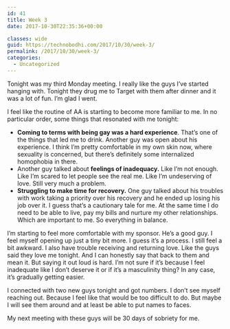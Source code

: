 ```yaml
---
id: 41
title: Week 3
date: 2017-10-30T22:35:36+00:00

classes: wide
guid: https://technobodhi.com/2017/10/30/week-3/
permalink: /2017/10/30/week-3/
categories:
  - Uncategorized
---
```

Tonight was my third Monday meeting. I really like the guys I’ve started hanging with. Tonight they drug me to Target with them after dinner and it was a lot of fun. I’m glad I went.

I feel like the routine of AA is starting to become more familiar to me. In no particular order, some things that resonated with me tonight:
<ul>
 	<li><strong>Coming to terms with being gay was a hard experience</strong>. That’s one of the things that led me to drink. Another guy was open about his experience. I think I’m pretty comfortable in my own skin now, where sexuality is concerned, but there’s definitely some internalized homophobia in there.</li>
 	<li>Another guy talked about <strong>feelings of inadequacy.</strong> Like I’m not enough. Like I’m scared to let people see the real me. Like I’m undeserving of love. Still very much a problem.</li>
 	<li><strong>Struggling to make time for recovery.</strong> One guy talked about his troubles with work taking a priority over his recovery and he ended up losing his job over it. I guess that’s a cautionary tale for me. At the same time I do need to be able to live, pay my bills and nurture my other relationships. Which are important to me. So everything in balance.</li>
</ul>I’m starting to feel more comfortable with my sponsor. He’s a good guy. I feel myself opening up just a tiny bit more. I guess it’s a process. I still feel a bit awkward. I also have trouble receiving and returning love. Like the guys said they love me tonight. And I can honestly say that back to them and mean it. But saying it out loud is hard. I’m not sure if it’s because I feel inadequate like I don’t deserve it or if it’s a masculinity thing? In any case, it’s gradually getting easier.

I connected with two new guys tonight and got numbers. I don’t see myself reaching out. Because I feel like that would be too difficult to do. But maybe I will see them around and at least be able to put names to faces.

My next meeting with these guys will be 30 days of sobriety for me.